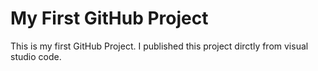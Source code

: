 # My First GitHub Project
This is my first GitHub Project. I published this project dirctly from visual studio code.